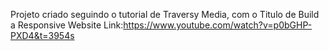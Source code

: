 Projeto criado seguindo o tutorial de Traversy Media, com o Titulo de Build a Responsive Website Link:https://www.youtube.com/watch?v=p0bGHP-PXD4&t=3954s
